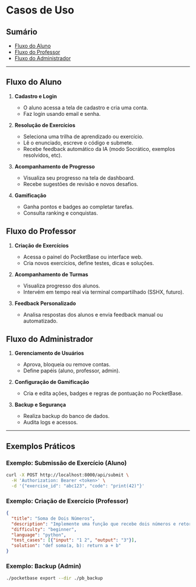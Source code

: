 # Casos de Uso

## Sumário
- [Fluxo do Aluno](#fluxo-do-aluno)
- [Fluxo do Professor](#fluxo-do-professor)
- [Fluxo do Administrador](#fluxo-do-administrador)

---

## Fluxo do Aluno

1. **Cadastro e Login**
   - O aluno acessa a tela de cadastro e cria uma conta.
   - Faz login usando email e senha.

2. **Resolução de Exercícios**
   - Seleciona uma trilha de aprendizado ou exercício.
   - Lê o enunciado, escreve o código e submete.
   - Recebe feedback automático da IA (modo Socrático, exemplos resolvidos, etc).

3. **Acompanhamento de Progresso**
   - Visualiza seu progresso na tela de dashboard.
   - Recebe sugestões de revisão e novos desafios.

4. **Gamificação**
   - Ganha pontos e badges ao completar tarefas.
   - Consulta ranking e conquistas.

## Fluxo do Professor

1. **Criação de Exercícios**
   - Acessa o painel do PocketBase ou interface web.
   - Cria novos exercícios, define testes, dicas e soluções.

2. **Acompanhamento de Turmas**
   - Visualiza progresso dos alunos.
   - Intervém em tempo real via terminal compartilhado (SSHX, futuro).

3. **Feedback Personalizado**
   - Analisa respostas dos alunos e envia feedback manual ou automatizado.

## Fluxo do Administrador

1. **Gerenciamento de Usuários**
   - Aprova, bloqueia ou remove contas.
   - Define papéis (aluno, professor, admin).

2. **Configuração de Gamificação**
   - Cria e edita ações, badges e regras de pontuação no PocketBase.

3. **Backup e Segurança**
   - Realiza backup do banco de dados.
   - Audita logs e acessos.

---

## Exemplos Práticos

### Exemplo: Submissão de Exercício (Aluno)
```bash
curl -X POST http://localhost:8000/api/submit \
  -H 'Authorization: Bearer <token>' \
  -d '{"exercise_id": "abc123", "code": "print(42)"}'
```

### Exemplo: Criação de Exercício (Professor)
```json
{
  "title": "Soma de Dois Números",
  "description": "Implemente uma função que recebe dois números e retorna a soma.",
  "difficulty": "beginner",
  "language": "python",
  "test_cases": [{"input": "1 2", "output": "3"}],
  "solution": "def soma(a, b): return a + b"
}
```

### Exemplo: Backup (Admin)
```bash
./pocketbase export --dir ./pb_backup
``` 